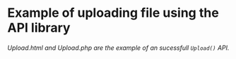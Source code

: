 # Example of uploading file using the API library
###### Upload.html and Upload.php are the example of an sucessfull `Upload()` API.

